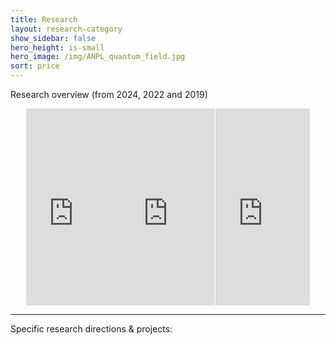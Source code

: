 ```yaml
---
title: Research
layout: research-category
show_sidebar: false
hero_height: is-small
hero_image: /img/ANPL_quantum_field.jpg 
sort: price
---
```


<!-- # research -->

<p class="title is-3">Research overview (from 2024, 2022 and 2019)</p>

<div style="display: flex; justify-content: center;">
    <iframe width="30%" height="315" src="https://www.youtube.com/embed/_G4XC1htMUw?si=PUg9t4JZ2rj4KLU9" frameborder="0" allow="accelerometer; autoplay; clipboard-write; encrypted-media; gyroscope; picture-in-picture" allowfullscreen></iframe>
    <iframe width="30%" height="315" src="https://www.youtube.com/embed/V29DinAslRQ" frameborder="0" allow="accelerometer; autoplay; clipboard-write; encrypted-media; gyroscope; picture-in-picture" allowfullscreen></iframe>
    <iframe width="30%" height="315" src="https://www.youtube.com/embed/16khc4y__yc" frameborder="0" allow="accelerometer; autoplay; clipboard-write; encrypted-media; gyroscope; picture-in-picture" allowfullscreen></iframe>
</div>


<hr>

<p class="title is-4">Specific research directions & projects:</p>





